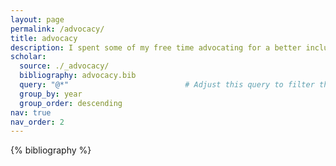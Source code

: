 ```yaml
---
layout: page
permalink: /advocacy/
title: advocacy
description: I spent some of my free time advocating for a better inclusion of people with disabilities in both the tech industry and the society. As most of my actions are located in France, this section will be in French.
scholar:
  source: ./_advocacy/
  bibliography: advocacy.bib
  query: "@*"                          # Adjust this query to filter the publications
  group_by: year
  group_order: descending
nav: true
nav_order: 2
---
```

<div class="publications">

{% bibliography %}

</div>
